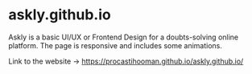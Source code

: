 # askly.github.io
Askly is a basic UI/UX or Frontend Design for a doubts-solving online platform. The page is responsive and includes some animations.

Link to the website -> https://procastihooman.github.io/askly.github.io/
